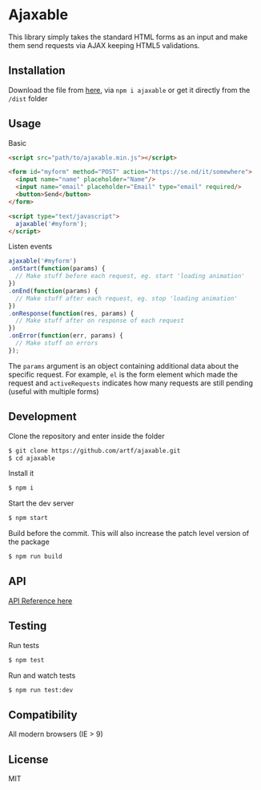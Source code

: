 # Ajaxable

This library simply takes the standard HTML forms as an input and make them send requests via AJAX keeping HTML5 validations.


## Installation

Download the file from [here](https://cdn.rawgit.com/artf/ajaxable/master/dist/ajaxable.min.js), via `npm i ajaxable` or get it directly from the `/dist` folder


## Usage

Basic

```html
<script src="path/to/ajaxable.min.js"></script>

<form id="myform" method="POST" action="https://se.nd/it/somewhere">
  <input name="name" placeholder="Name"/>
  <input name="email" placeholder="Email" type="email" required/>
  <button>Send</button>
</form>

<script type="text/javascript">
  ajaxable('#myform');
</script>
```

Listen events

```js
ajaxable('#myform')
.onStart(function(params) {
  // Make stuff before each request, eg. start 'loading animation'
})
.onEnd(function(params) {
  // Make stuff after each request, eg. stop 'loading animation'
})
.onResponse(function(res, params) {
  // Make stuff after on response of each request
})
.onError(function(err, params) {
  // Make stuff on errors
});
```
The `params` argument is an object containing additional data about the specific request. For example, `el` is the form element which made the request and `activeRequests` indicates how many requests are still pending (useful with multiple forms)


## Development

Clone the repository and enter inside the folder

```sh
$ git clone https://github.com/artf/ajaxable.git
$ cd ajaxable
```

Install it

```sh
$ npm i
```

Start the dev server

```sh
$ npm start
```

Build before the commit. This will also increase the patch level version of the package

```sh
$ npm run build
```


## API

[API Reference here](./docs/API.md)


## Testing

Run tests

```sh
$ npm test
```

Run and watch tests

```sh
$ npm run test:dev
```

## Compatibility

All modern browsers (IE > 9)

## License

MIT
